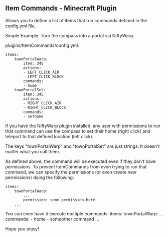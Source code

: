 Item Commands - Minecraft Plugin
--------------------------------
Allows you to define a list of items that run commands defined in the config.yml file.

Simple Example: Turn the compass into a portal via NiftyWarp.

plugins/ItemCommands/config.yml:

    items:
        townPortalWarp:
            item: 345
            actions:
            - LEFT_CLICK_AIR
            - LEFT_CLICK_BLOCK
            commands:
            - home
        townPortalSet:
            item: 345
            actions:
            - RIGHT_CLICK_AIR
            - RIGHT_CLICK_BLOCK
            commands:
            - sethome

If you have the NiftyWarp plugin installed, any user with permissions to run that command can use the compass to set their home (right click) and teleport to that defined location (left click).

The keys "townPortalWarp" and "townPortalSet" are just strings. It doesn't matter what you call them.

As defined above, the command will be executed even if they don't have permissions. To prevent ItemCommands from even trying to run that command, we can specify the permissions (or even create new permissions) doing the following:

    items:
        townPortalWarp:
            ...
            permission: some.permission.here
        ...

You can even have it execute multiple commands:
    items:
        townPortalWarp:
            ...
            commands:
            - home
            - someother command
            ...

Hope you enjoy!

